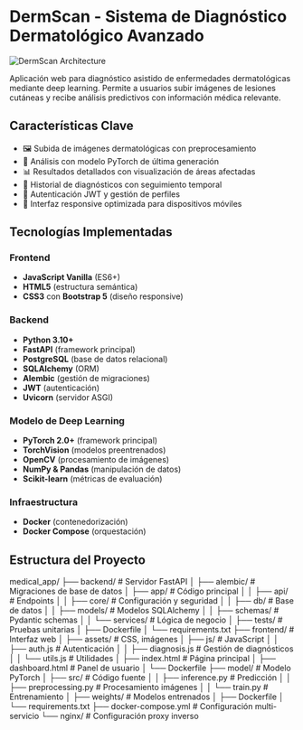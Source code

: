 # DermScan - Sistema de Diagnóstico Dermatológico Avanzado

![DermScan Architecture](https://www.google.com/url?sa=i&url=https%3A%2F%2Fwww.pngwing.com%2Fes%2Fsearch%3Fq%3Ds%25C3%25ADmbolo%2Bm%25C3%25A9dico&psig=AOvVaw1_IwXcZotPvZB7xyu15PTU&ust=1750599882164000&source=images&cd=vfe&opi=89978449&ved=0CBQQjRxqFwoTCKC4gIzTgo4DFQAAAAAdAAAAABAE) 

Aplicación web para diagnóstico asistido de enfermedades dermatológicas mediante deep learning. Permite a usuarios subir imágenes de lesiones cutáneas y recibe análisis predictivos con información médica relevante.

## Características Clave
- 🖼️ Subida de imágenes dermatológicas con preprocesamiento
- 🧠 Análisis con modelo PyTorch de última generación
- 📊 Resultados detallados con visualización de áreas afectadas
- 📁 Historial de diagnósticos con seguimiento temporal
- 🔐 Autenticación JWT y gestión de perfiles
- 📱 Interfaz responsive optimizada para dispositivos móviles

## Tecnologías Implementadas

### Frontend
- **JavaScript Vanilla** (ES6+)
- **HTML5** (estructura semántica)
- **CSS3** con **Bootstrap 5** (diseño responsive)


### Backend
- **Python 3.10+**
- **FastAPI** (framework principal)
- **PostgreSQL** (base de datos relacional)
- **SQLAlchemy** (ORM)
- **Alembic** (gestión de migraciones)
- **JWT** (autenticación)
- **Uvicorn** (servidor ASGI)

### Modelo de Deep Learning
- **PyTorch 2.0+** (framework principal)
- **TorchVision** (modelos preentrenados)
- **OpenCV** (procesamiento de imágenes)
- **NumPy & Pandas** (manipulación de datos)
- **Scikit-learn** (métricas de evaluación)

### Infraestructura
- **Docker** (contenedorización)
- **Docker Compose** (orquestación)


## Estructura del Proyecto
medical_app/
├── backend/ # Servidor FastAPI
│ ├── alembic/ # Migraciones de base de datos
│ ├── app/ # Código principal
│ │ ├── api/ # Endpoints
│ │ ├── core/ # Configuración y seguridad
│ │ ├── db/ # Base de datos
│ │ ├── models/ # Modelos SQLAlchemy
│ │ ├── schemas/ # Pydantic schemas
│ │ └── services/ # Lógica de negocio
│ ├── tests/ # Pruebas unitarias
│ ├── Dockerfile
│ └── requirements.txt
├── frontend/ # Interfaz web
│ ├── assets/ # CSS, imágenes
│ ├── js/ # JavaScript
│ │ ├── auth.js # Autenticación
│ │ ├── diagnosis.js # Gestión de diagnósticos
│ │ └── utils.js # Utilidades
│ ├── index.html # Página principal
│ ├── dashboard.html # Panel de usuario
│ └── Dockerfile
├── model/ # Modelo PyTorch
│ ├── src/ # Código fuente
│ │ ├── inference.py # Predicción
│ │ ├── preprocessing.py # Procesamiento imágenes
│ │ └── train.py # Entrenamiento
│ ├── weights/ # Modelos entrenados
│ ├── Dockerfile
│ └── requirements.txt
├── docker-compose.yml # Configuración multi-servicio
└── nginx/ # Configuración proxy inverso
